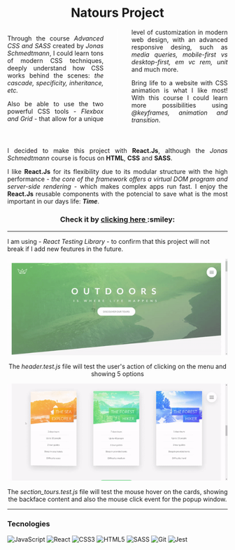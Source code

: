 <h1 align="center">Natours Project</h1>

<div style="column-count: 2; column-rule: 1px solid white; text-align: justify; column-gap: 4rem; margin-bottom: 3rem">
<p>Through the course <em>Advanced CSS and SASS</em> created by <em>Jonas Schmedtmann</em>, I could learn tons of modern CSS techniques, deeply understand how CSS works behind the scenes: <em>the cascade, specificity, inheritance, etc.</em></p>
<p>Also be able to use the two powerful CSS tools - <em>Flexbox and Grid</em> - that allow for a unique level of customization in modern web design, with an advanced responsive desing, such as <em>media queries, mobile-first vs desktop-first, em vc rem, unit</em> and much more.</p>
<p>Bring life to a website with CSS animation is what I like most! With this course I could learn more possibilities using <em>@keyframes, animation and transition</em>.</p>
</div>

<div style="text-align: justify;">
<p>I decided to make this project with <strong>React.Js</strong>, although the <em>Jonas Schmedtmann</em> course is focus on <strong>HTML</strong>, <strong>CSS</strong> and <strong>SASS</strong>.</p>
<p>I like <strong>React.Js</strong> for its flexibility due to its modular structure with the high performance - <em>the core of the framework offers a virtual DOM program and server-side rendering </em>- which makes complex apps run fast. I enjoy the <strong>React.Js</strong> reusable components with the potencial to save what is the most important in our days life: <strong><em>Time</em></strong>.</p>
</div>

<h3 align="center">Check it by <a href="https://mayconcabral.github.io/natours/">clicking here </a>:smiley:</h3>

___________________________

<p>I am using - <em>React Testing Library</em> - to confirm that this project will not break if I add new feutures in the future. </p>
<p align="center">
    <img src="https://github.com/MayconCabral/Natours/blob/main/github_img/header.gif">
</p>
<p align="center">The <em>header.test.js</em> file will test the user's action of clicking on the menu and showing 5 options</p>

<p align="center">
<img src="https://github.com/MayconCabral/Natours/blob/main/github_img/section-tours.gif">
</p>
<p align="center">The <em>section_tours.test.js</em> file will test the mouse hover on the cards, showing the backface content and also the mouse click event for the popup window.</p>

___________________________

### Tecnologies 

![JavaScript](https://img.shields.io/badge/javascript-%23323330.svg?logo=javascript&logoColor=%23F7DF1E&style=for-the-badge)
![React](https://img.shields.io/badge/react-%2320232a.svg?logo=react&logoColor=%2361DAFB&style=for-the-badge)
![CSS3](https://img.shields.io/badge/css3-%231572B6.svg?logo=css3&logoColor=white&style=for-the-badge)
![HTML5](https://img.shields.io/badge/html5-%23E34F26.svg?logo=html5&logoColor=white&style=for-the-badge)
![SASS](https://img.shields.io/badge/SASS-hotpink.svg?style=for-the-badge&logo=SASS&logoColor=white)
![Git](https://img.shields.io/badge/git-%23F05033.svg?logo=git&logoColor=white&style=for-the-badge)
![Jest](https://img.shields.io/badge/-jest-%23C21325?style=for-the-badge&logo=jest&logoColor=white)


